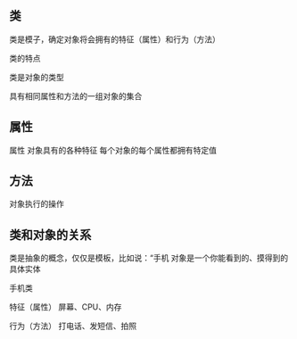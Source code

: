 ## 类

类是模子，确定对象将会拥有的特征（属性）和行为（方法）

类的特点

类是对象的类型

具有相同属性和方法的一组对象的集合

## 属性

属性  对象具有的各种特征
每个对象的每个属性都拥有特定值 

## 方法

对象执行的操作

## 类和对象的关系

类是抽象的概念，仅仅是模板，比如说：“手机 对象是一个你能看到的、摸得到的具体实体

手机类

特征（属性） 屏幕、CPU、内存

行为（方法） 打电话、发短信、拍照

